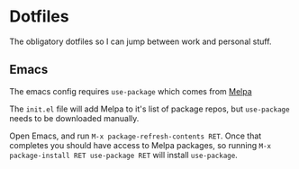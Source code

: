 # Dotfiles

The obligatory dotfiles so I can jump between work and personal stuff.

## Emacs

The emacs config requires `use-package` which comes from
[Melpa](https://melpa.org/#/)

The `init.el` file will add Melpa to it's list of package repos, but `use-package` needs to be downloaded manually.

Open Emacs, and run `M-x package-refresh-contents RET`. Once that completes you should have access to Melpa packages, so running `M-x package-install RET use-package RET` will install `use-package`.
